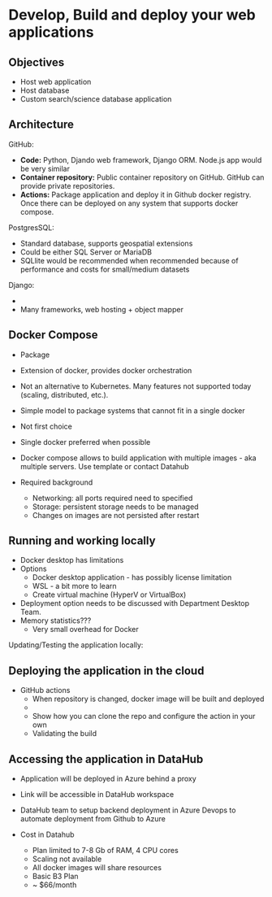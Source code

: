 # Develop, Build and deploy your web applications

## Objectives

- Host web application
- Host database
- Custom search/science database application

## Architecture

GitHub:
- **Code:** Python, Djando web framework, Django ORM. Node.js app would be very similar
- **Container repository:** Public container repository on GitHub. GitHub can provide private repositories.
- **Actions:** Package application and deploy it in Github docker registry. Once there can be deployed on any system that supports docker compose.

PostgresSQL:
- Standard database, supports geospatial extensions
- Could be either SQL Server or MariaDB
- SQLlite would be recommended when recommended because of performance and costs for small/medium datasets

Django:
- <Sean to add more details>
- Many frameworks, web hosting + object mapper

## Docker Compose

- Package 
- Extension of docker, provides docker orchestration
- Not an alternative to Kubernetes. Many features not supported today (scaling, distributed, etc.). 
- Simple model to package systems that cannot fit in a single docker

- Not first choice
- Single docker preferred when possible
- Docker compose allows to build application with multiple images - aka multiple servers. Use template or contact Datahub

- Required background
    - Networking: all ports required need to specified
    - Storage: persistent storage needs to be managed
    - Changes on images are not persisted after restart

## Running and working locally

- Docker desktop has limitations
- Options
    - Docker desktop application - has possibly license limitation
    - WSL - a bit more to learn
    - Create virtual machine (HyperV or VirtualBox)
- Deployment option needs to be discussed with Department Desktop Team. 
- Memory statistics???
    - Very small overhead for Docker

Updating/Testing the application locally:
<Sean>

## Deploying the application in the cloud

- GitHub actions
    - When repository is changed, docker image will be built and deployed
    - <Simon>
    - Show how you can clone the repo and configure the action in your own
    - Validating the build

## Accessing the application in DataHub

- Application will be deployed in Azure behind a proxy
- Link will be accessible in DataHub workspace
- DataHub team to setup backend deployment in Azure Devops to automate deployment from Github to Azure

- Cost in Datahub
    - Plan limited to 7-8 Gb of RAM, 4 CPU cores
    - Scaling not available
    - All docker images will share resources
    - Basic B3 Plan
    - ~ $66/month
